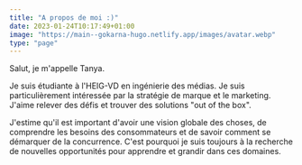 ```yaml
---
title: "A propos de moi :)"
date: 2023-01-24T10:17:49+01:00
image: "https://main--gokarna-hugo.netlify.app/images/avatar.webp"
type: "page"
---
```

Salut, je m'appelle Tanya.

Je suis étudiante à l'HEIG-VD en ingénierie des médias. Je suis particulièrement intéressée par la stratégie de marque et le marketing. J'aime relever des défis et trouver des solutions "out of the box".

J'estime qu'il est important d'avoir une vision globale des choses, de comprendre les besoins des consommateurs et de savoir comment se démarquer de la concurrence. C'est pourquoi je suis toujours à la recherche de nouvelles opportunités pour apprendre et grandir dans ces domaines.
